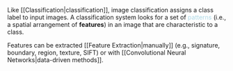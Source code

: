 Like [[Classification|classification]], image classification assigns a class label to input images. A classification system looks for a set of <span style = "color:lightblue">patterns</span> (i.e., a spatial arrangement of **features**) in an image that are characteristic to a class.

Features can be extracted [[Feature Extraction|manually]] (e.g., signature, boundary, region, texture, SIFT) or with [[Convolutional Neural Networks|data-driven methods]].

